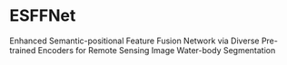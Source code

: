 # ESFFNet
Enhanced Semantic-positional Feature Fusion Network via Diverse Pre-trained Encoders for Remote Sensing Image Water-body Segmentation
